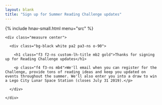 ```yaml
---
layout: blank
title: "Sign up for Summer Reading Challenge updates"
---
```


{% include hnav-small.html menu="src" %}

<div class="ph2 ph3-ns pv3 pv4-l bg-black">

  <article class="bg-washed-yellow bb b--light-gray tc ph2 ph3-ns pv3 pv4-ns pv6-l custom-bg-src cover">

    <div class="measure center">

      <div class="bg-black white pa2 pa3-ns o-90">

        <h1 class="f3 f2-ns custom-lh-title mb2 gold">Thanks for signing up for Reading Challenge updates</h1>

        <p class="f4 f3-ns mb4">We'll email when you can register for the Challenge, provide tons of reading ideas and keep you updated on events throughout the summer. We'll also enter you into a draw to win a Lego City Lunar Space Station (closes July 31 2019).</p>

      </div>

    </div>

  </article>

</div>
